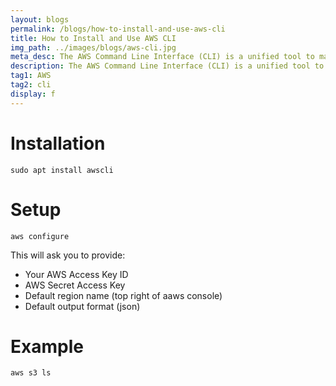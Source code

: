 ```yaml
---
layout: blogs
permalink: /blogs/how-to-install-and-use-aws-cli
title: How to Install and Use AWS CLI
img_path: ../images/blogs/aws-cli.jpg
meta_desc: The AWS Command Line Interface (CLI) is a unified tool to manage your AWS services. With just one tool to download and configure, you can control multiple AWS services from the command line and automate them through scripts.
description: The AWS Command Line Interface (CLI) is a unified tool to manage your AWS services. With just one tool to download and configure.
tag1: AWS
tag2: cli
display: f
---
```


# Installation

```
sudo apt install awscli
```

# Setup
```
aws configure
```

This will ask you to provide:
- Your AWS Access Key ID
- AWS Secret Access Key
- Default region name (top right of aaws console)
- Default output format (json)

# Example

```
aws s3 ls
```